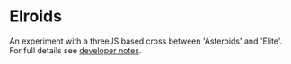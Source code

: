 # Elroids
An experiment with a threeJS based cross between 'Asteroids' and 'Elite'.
For full details see [developer notes](Manual\developer_notes.html).
